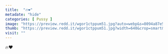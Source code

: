 ```yaml
---
title:  "🔥❤️"
metadate: "hide"
categories: [ Pussy ]
image: "https://preview.redd.it/wgor1ctppum51.jpg?auto=webp&s=8094a87e5f5e4f8158d71494bddad5613914b71c"
thumb: "https://preview.redd.it/wgor1ctppum51.jpg?width=640&crop=smart&auto=webp&s=36543437e615c4a5fad3144fc672b7a0b2ffde24"
visit: ""
---
```

🔥❤️
